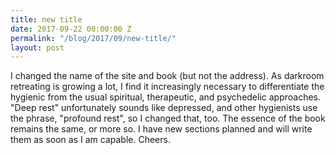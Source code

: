 ```yaml
---
title: new title
date: 2017-09-22 00:00:00 Z
permalink: "/blog/2017/09/new-title/"
layout: post
---
```


I changed the name of the site and book (but not the address). As darkroom retreating is growing a lot, I find it increasingly necessary to differentiate the hygienic from the usual spiritual, therapeutic, and psychedelic approaches. "Deep rest" unfortunately sounds like depressed, and other hygienists use the phrase, "profound rest", so I changed that, too. The essence of the book remains the same, or more so. I have new sections planned and will write them as soon as I am capable. Cheers.
